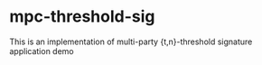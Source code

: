 # mpc-threshold-sig
This is an implementation of multi-party {t,n}-threshold signature application demo
